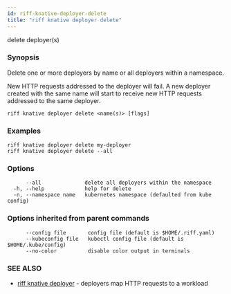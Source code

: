 ```yaml
---
id: riff-knative-deployer-delete
title: "riff knative deployer delete"
---
```

delete deployer(s)

### Synopsis

Delete one or more deployers by name or all deployers within a namespace.

New HTTP requests addressed to the deployer will fail. A new deployer created
with the same name will start to receive new HTTP requests addressed to the same
deployer.

```
riff knative deployer delete <name(s)> [flags]
```

### Examples

```
riff knative deployer delete my-deployer
riff knative deployer delete --all
```

### Options

```
      --all              delete all deployers within the namespace
  -h, --help             help for delete
  -n, --namespace name   kubernetes namespace (defaulted from kube config)
```

### Options inherited from parent commands

```
      --config file       config file (default is $HOME/.riff.yaml)
      --kubeconfig file   kubectl config file (default is $HOME/.kube/config)
      --no-color          disable color output in terminals
```

### SEE ALSO

* [riff knative deployer](riff_knative_deployer.md)	 - deployers map HTTP requests to a workload

